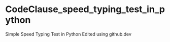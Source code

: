 # CodeClause_speed_typing_test_in_python
 Simple Speed Typing Test in Python
Edited using github.dev